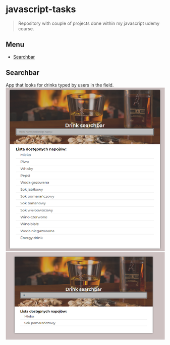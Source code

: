 # javascript-tasks
> Repository with couple of projects done within my javascript udemy course.

## Menu
* [Searchbar](#searchbar)

## Searchbar
App that looks for drinks typed by users in the field.
![Screen1](./searchbar/searchbar1.png)
![Screen1](./searchbar/searchbar2.png)


